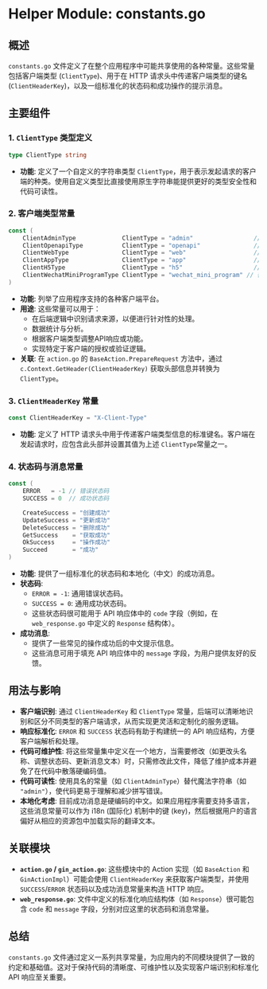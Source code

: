 # Helper Module: constants.go

## 概述

`constants.go` 文件定义了在整个应用程序中可能共享使用的各种常量。这些常量包括客户端类型 (`ClientType`)、用于在 HTTP 请求头中传递客户端类型的键名 (`ClientHeaderKey`)，以及一组标准化的状态码和成功操作的提示消息。

## 主要组件

### 1. `ClientType` 类型定义

```go
type ClientType string
```

*   **功能**: 定义了一个自定义的字符串类型 `ClientType`，用于表示发起请求的客户端的种类。使用自定义类型比直接使用原生字符串能提供更好的类型安全性和代码可读性。

### 2. 客户端类型常量

```go
const (
    ClientAdminType             ClientType = "admin"                 // 管理后台客户端
    ClientOpenapiType           ClientType = "openapi"               // OpenAPI 客户端
    ClientWebType               ClientType = "web"                   // Web (PC) 客户端
    ClientAppType               ClientType = "app"                   // 移动 App 客户端
    ClientH5Type                ClientType = "h5"                    // H5 (移动网页) 客户端
    ClientWechatMiniProgramType ClientType = "wechat_mini_program" // 微信小程序客户端
)
```

*   **功能**: 列举了应用程序支持的各种客户端平台。
*   **用途**: 这些常量可以用于：
    *   在后端逻辑中识别请求来源，以便进行针对性的处理。
    *   数据统计与分析。
    *   根据客户端类型调整API响应或功能。
    *   实现特定于客户端的授权或验证逻辑。
*   **关联**: 在 `action.go` 的 `BaseAction.PrepareRequest` 方法中，通过 `c.Context.GetHeader(ClientHeaderKey)` 获取头部信息并转换为 `ClientType`。

### 3. `ClientHeaderKey` 常量

```go
const ClientHeaderKey = "X-Client-Type"
```

*   **功能**: 定义了 HTTP 请求头中用于传递客户端类型信息的标准键名。客户端在发起请求时，应包含此头部并设置其值为上述 `ClientType`常量之一。

### 4. 状态码与消息常量

```go
const (
    ERROR   = -1 // 错误状态码
    SUCCESS = 0  // 成功状态码

    CreateSuccess = "创建成功"
    UpdateSuccess = "更新成功"
    DeleteSuccess = "删除成功"
    GetSuccess    = "获取成功"
    OkSuccess     = "操作成功"
    Succeed       = "成功"
)
```

*   **功能**: 提供了一组标准化的状态码和本地化（中文）的成功消息。
*   **状态码**:
    *   `ERROR = -1`: 通用错误状态码。
    *   `SUCCESS = 0`: 通用成功状态码。
    *   这些状态码很可能用于 API 响应体中的 `code` 字段（例如，在 `web_response.go` 中定义的 `Response` 结构体）。
*   **成功消息**:
    *   提供了一些常见的操作成功后的中文提示信息。
    *   这些消息可用于填充 API 响应体中的 `message` 字段，为用户提供友好的反馈。

## 用法与影响

*   **客户端识别**: 通过 `ClientHeaderKey` 和 `ClientType` 常量，后端可以清晰地识别和区分不同类型的客户端请求，从而实现更灵活和定制化的服务逻辑。
*   **响应标准化**: `ERROR` 和 `SUCCESS` 状态码有助于构建统一的 API 响应结构，方便客户端解析和处理。
*   **代码可维护性**: 将这些常量集中定义在一个地方，当需要修改（如更改头名称、调整状态码、更新消息文本）时，只需修改此文件，降低了维护成本并避免了在代码中散落硬编码值。
*   **代码可读性**: 使用具名的常量（如 `ClientAdminType`）替代魔法字符串（如 `"admin"`），使代码更易于理解和减少拼写错误。
*   **本地化考虑**: 目前成功消息是硬编码的中文。如果应用程序需要支持多语言，这些消息常量可以作为 i18n (国际化) 机制中的键 (key)，然后根据用户的语言偏好从相应的资源包中加载实际的翻译文本。

## 关联模块

*   **`action.go` / `gin_action.go`**: 这些模块中的 Action 实现（如 `BaseAction` 和 `GinActionImpl`）可能会使用 `ClientHeaderKey` 来获取客户端类型，并使用 `SUCCESS`/`ERROR` 状态码以及成功消息常量来构造 HTTP 响应。
*   **`web_response.go`**: 文件中定义的标准化响应结构体（如 `Response`）很可能包含 `code` 和 `message` 字段，分别对应这里的状态码和消息常量。

## 总结

`constants.go` 文件通过定义一系列共享常量，为应用内的不同模块提供了一致的约定和基础值。这对于保持代码的清晰度、可维护性以及实现客户端识别和标准化 API 响应至关重要。 